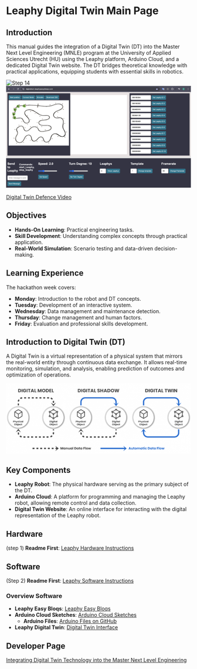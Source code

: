 # Leaphy Digital Twin Main Page

## Introduction

This manual guides the integration of a Digital Twin (DT) into the Master Next Level Engineering (MNLE) program at the University of Applied Sciences Utrecht (HU) using the Leaphy platform, Arduino Cloud, and a dedicated Digital Twin website. The DT bridges theoretical knowledge with practical applications, equipping students with essential skills in robotics.

![Step 14](https://github.com/Basie147/Scratch_Leaphy/blob/main/RM_Build/Photo/DSC04783.jpg)
![Digital Twin Interface](https://github.com/Basie147/Scratch_Leaphy/blob/main/RM_Soft/Photo/DT.png)

[Digital Twin Defence Video](https://www.youtube.com/watch?v=Q8hLr_EMPjU)

## Objectives

- **Hands-On Learning**: Practical engineering tasks.
- **Skill Development**: Understanding complex concepts through practical application.
- **Real-World Simulation**: Scenario testing and data-driven decision-making.

## Learning Experience

The hackathon week covers:
- **Monday**: Introduction to the robot and DT concepts.
- **Tuesday**: Development of an interactive system.
- **Wednesday**: Data management and maintenance detection.
- **Thursday**: Change management and human factors.
- **Friday**: Evaluation and professional skills development.

## Introduction to Digital Twin (DT)

A Digital Twin is a virtual representation of a physical system that mirrors the real-world entity through continuous data exchange. It allows real-time monitoring, simulation, and analysis, enabling prediction of outcomes and optimization of operations.

![Digital Twin Level](https://github.com/Basie147/Scratch_Leaphy/blob/main/RM_Main/Photo/DigitalTwinLevel.png)

## Key Components

- **Leaphy Robot**: The physical hardware serving as the primary subject of the DT.
- **Arduino Cloud**: A platform for programming and managing the Leaphy robot, allowing remote control and data collection.
- **Digital Twin Website**: An online interface for interacting with the digital representation of the Leaphy robot.

## Hardware

(step 1) **Readme First**: [Leaphy Hardware Instructions](https://github.com/Basie147/Scratch_Leaphy/tree/main/RM_Build)

## Software

(Step 2) **Readme First**: [Leaphy Software Instructions](https://github.com/Basie147/Scratch_Leaphy/tree/main/RM_Soft)

### Overview Software

- **Leaphy Easy Bloqs**: [Leaphy Easy Bloqs](https://leaphyeasybloqs.com)
- **Arduino Cloud Sketches**: [Arduino Cloud Sketches](https://app.arduino.cc/sketches)
  - **Arduino Files**: [Arduino Files on GitHub](https://github.com/Basie147/Scratch_Leaphy/tree/main/Arduino)
- **Leaphy Digital Twin**: [Digital Twin Interface](https://digitaltwin.leaphyeasybloqs.com)

## Developer Page

[Integrating Digital Twin Technology into the Master Next Level Engineering](https://github.com/Basie147/Scratch_Leaphy/blob/main/RM_Main/Integrating%20Digital%20Twin%20Technology%20into%20the%20Master%20Next%20Level%20Engineering.pdf)
